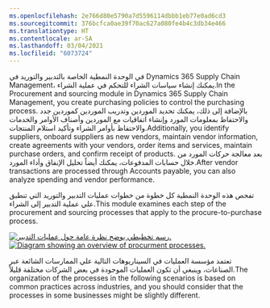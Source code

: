 ```yaml
---
ms.openlocfilehash: 2e766d80e5790a7d5596114dbbb1eb77e0ad6cd3
ms.sourcegitcommit: 376bcfca0ae39f70ac627a080fe4b4c3db34e466
ms.translationtype: HT
ms.contentlocale: ar-SA
ms.lasthandoff: 03/04/2021
ms.locfileid: "6073724"
---
```

 
<span data-ttu-id="2cc5b-101">في الوحدة النمطية الخاصة بالتدبير والتوريد في Dynamics 365 Supply Chain Management، يمكنك إنشاء سياسات الشراء للتحكم في عملية الشراء.</span><span class="sxs-lookup"><span data-stu-id="2cc5b-101">In the Procurement and sourcing module in Dynamics 365 Supply Chain Management, you create purchasing policies to control the purchasing process.</span></span> <span data-ttu-id="2cc5b-102">بالإضافة إلى ذلك، يمكنك تحديد الموردين وتدريب الموردين كموردين جدد والاحتفاظ بمعلومات المورد وإنشاء اتفاقيات مع الموردين وأصناف الأوامر والخدمات والاحتفاظ بأوامر الشراء وتأكيد استلام المنتجات.</span><span class="sxs-lookup"><span data-stu-id="2cc5b-102">Additionally, you identify suppliers, onboard suppliers as new vendors, maintain vendor information, create agreements with your vendors, order items and services, maintain purchase orders, and confirm receipt of products.</span></span> <span data-ttu-id="2cc5b-103">بعد معالجة حركات المورد من خلال حسابات المدفوعات، يمكنك أيضاً تحليل الإنفاق وأداء المورد.</span><span class="sxs-lookup"><span data-stu-id="2cc5b-103">After vendor transactions are processed through Accounts payable, you can also analyze spending and vendor performance.</span></span>

<span data-ttu-id="2cc5b-104">تفحص هذه الوحدة النمطية كل خطوة من خطوات عمليات التدبير‬ والتوريد التي تنطبق علي عملية التدبير إلى الشراء.</span><span class="sxs-lookup"><span data-stu-id="2cc5b-104">This module examines each step of the procurement and sourcing processes that apply to the procure-to-purchase process.</span></span>

<span data-ttu-id="2cc5b-105">[![رسم تخطيطي يوضح نظرة عامة حول عمليات التدبير.](../media/procurement-overview.png)](../media/procurement-overview.png#lightbox)</span><span class="sxs-lookup"><span data-stu-id="2cc5b-105">[![Diagram showing an overview of procurment processes.](../media/procurement-overview.png)](../media/procurement-overview.png#lightbox)</span></span>

<span data-ttu-id="2cc5b-106">تعتمد مؤسسة العمليات في السيناريوهات التالية علي الممارسات الشائعة عبر الصناعات، وينبغي أن تكون العمليات الموجودة في بعض الشركات مختلفة قليلاً.</span><span class="sxs-lookup"><span data-stu-id="2cc5b-106">The organization of the processes in the following scenarios is based on common practices across industries, and you should consider that the processes in some businesses might be slightly different.</span></span>
